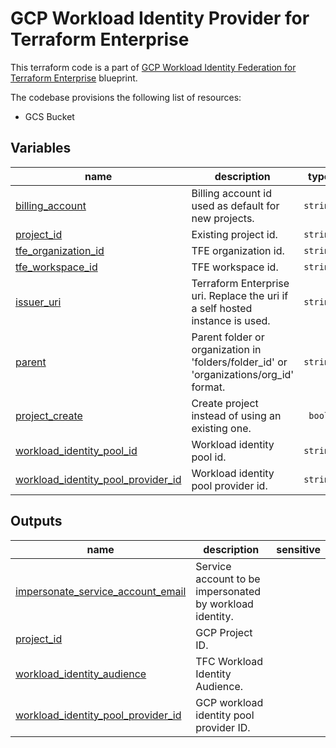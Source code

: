 # GCP Workload Identity Provider for Terraform Enterprise

This terraform code is a part of [GCP Workload Identity Federation for Terraform Enterprise](../) blueprint.

The codebase provisions the following list of resources:

- GCS Bucket
<!-- BEGIN TFDOC -->

## Variables

| name | description | type | required | default |
|---|---|:---:|:---:|:---:|
| [billing_account](variables.tf#L16) | Billing account id used as default for new projects. | <code>string</code> | ✓ |  |
| [project_id](variables.tf#L43) | Existing project id. | <code>string</code> | ✓ |  |
| [tfe_organization_id](variables.tf#L48) | TFE organization id. | <code>string</code> | ✓ |  |
| [tfe_workspace_id](variables.tf#L53) | TFE workspace id. | <code>string</code> | ✓ |  |
| [issuer_uri](variables.tf#L21) | Terraform Enterprise uri. Replace the uri if a self hosted instance is used. | <code>string</code> |  | <code>&#34;https:&#47;&#47;app.terraform.io&#47;&#34;</code> |
| [parent](variables.tf#L27) | Parent folder or organization in 'folders/folder_id' or 'organizations/org_id' format. | <code>string</code> |  | <code>null</code> |
| [project_create](variables.tf#L37) | Create project instead of using an existing one. | <code>bool</code> |  | <code>true</code> |
| [workload_identity_pool_id](variables.tf#L58) | Workload identity pool id. | <code>string</code> |  | <code>&#34;tfe-pool&#34;</code> |
| [workload_identity_pool_provider_id](variables.tf#L64) | Workload identity pool provider id. | <code>string</code> |  | <code>&#34;tfe-provider&#34;</code> |

## Outputs

| name | description | sensitive |
|---|---|:---:|
| [impersonate_service_account_email](outputs.tf#L16) | Service account to be impersonated by workload identity. |  |
| [project_id](outputs.tf#L21) | GCP Project ID. |  |
| [workload_identity_audience](outputs.tf#L26) | TFC Workload Identity Audience. |  |
| [workload_identity_pool_provider_id](outputs.tf#L31) | GCP workload identity pool provider ID. |  |

<!-- END TFDOC -->
